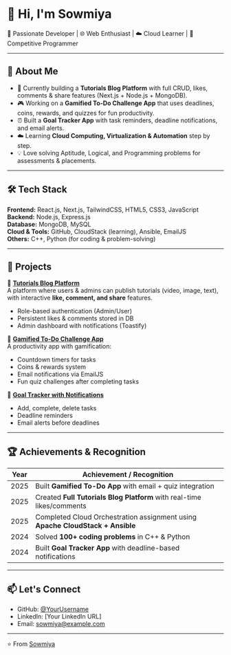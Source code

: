 # 👋 Hi, I'm Sowmiya  

🚀 Passionate Developer | 🌐 Web Enthusiast | ☁️ Cloud Learner | 🎯 Competitive Programmer  

---

## 🌟 About Me
- 🔭 Currently building a **Tutorials Blog Platform** with full CRUD, likes, comments & share features (Next.js + Node.js + MongoDB).  
- 🎮 Working on a **Gamified To-Do Challenge App** that uses deadlines, coins, rewards, and quizzes for fun productivity.  
- ⏰ Built a **Goal Tracker App** with task reminders, deadline notifications, and email alerts.  
- ☁️ Learning **Cloud Computing, Virtualization & Automation** step by step.  
- 💡 Love solving Aptitude, Logical, and Programming problems for assessments & placements.  

---

## 🛠️ Tech Stack
**Frontend:** React.js, Next.js, TailwindCSS, HTML5, CSS3, JavaScript  
**Backend:** Node.js, Express.js  
**Database:** MongoDB, MySQL  
**Cloud & Tools:** GitHub, CloudStack (learning), Ansible, EmailJS  
**Others:** C++, Python (for coding & problem-solving)  

---

## 📌 Projects
🔹 **[Tutorials Blog Platform](https://github.com/YourUsername/TutorialsBlog)**  
A platform where users & admins can publish tutorials (video, image, text), with interactive **like, comment, and share** features.  
- Role-based authentication (Admin/User)  
- Persistent likes & comments stored in DB  
- Admin dashboard with notifications (Toastify)  

🔹 **[Gamified To-Do Challenge App](https://github.com/YourUsername/TodoChallenge)**  
A productivity app with gamification:  
- Countdown timers for tasks  
- Coins & rewards system  
- Email notifications via EmailJS  
- Fun quiz challenges after completing tasks  

🔹 **[Goal Tracker with Notifications](https://github.com/YourUsername/GoalTrackerApp)**  
- Add, complete, delete tasks  
- Deadline reminders  
- Email alerts before deadlines  

---

## 🏆 Achievements & Recognition
| Year | Achievement / Recognition |
|------|----------------------------|
| 2025 | Built **Gamified To-Do App** with email + quiz integration |
| 2025 | Created **Full Tutorials Blog Platform** with real-time likes/comments |
| 2025 | Completed Cloud Orchestration assignment using **Apache CloudStack + Ansible** |
| 2024 | Solved **100+ coding problems** in C++ & Python |
| 2024 | Built **Goal Tracker App** with deadline-based notifications |

---

## 📫 Let's Connect
- GitHub: [@YourUsername](https://github.com/YourUsername)  
- LinkedIn: [Your LinkedIn URL]  
- Email: sowmiya@example.com  

---

⭐️ From [Sowmiya](https://github.com/YourUsername)
